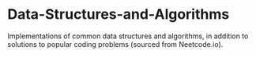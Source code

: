 # Data-Structures-and-Algorithms

Implementations of common data structures and algorithms, in addition to solutions to popular coding problems (sourced from Neetcode.io).